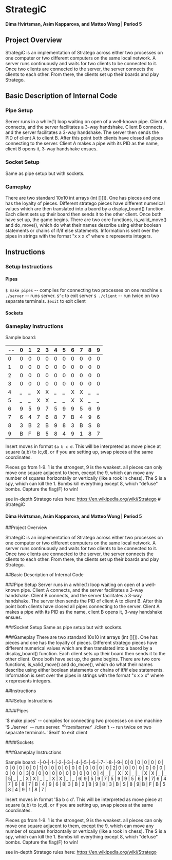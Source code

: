# StrategiC
#### Dima Hvirtsman, Asim Kapparova, and Matteo Wong | Period 5

## Project Overview


StrategiC is an implementation of Stratego across either two processes on one computer or two different computers on the same local network. A server runs continuously and waits for two clients to be connected to it. Once two clients are connected to the server, the server connects the clients to each other. From there, the clients set up their boards and play Stratego.

## Basic Description of Internal Code

### Pipe Setup
Server runs in a while(1) loop waiting on open of a well-known pipe. Client A connects, and the server facilitates a 3-way handshake. Client B connects, and the server facilitates a 3-way handshake. The server then sends the PID of client A to  client B. After this point both clients have closed all pipes connecting to the server. Client A makes a pipe with its PID as the name, client B opens it, 3-way handshake ensues.

### Socket Setup
Same as pipe setup but with sockets.

### Gameplay
There are two standard 10x10 int arrays (int [][]). One has pieces and one has the loyalty of pieces. Different stratego pieces have different numerical values which are then translated into a baord by a display_board() function. Each client sets up their board then sends it to the other client. Once both have set up, the game begins. There are two core functions, is_valid_move() and do_move(), which do what their names describe using either boolean statements or chains of if/if else statements. Information is sent over the pipes in strings with the format "x x x x" where x represents integers.


## Instructions

### Setup Instructions

#### Pipes

`$ make pipes` -- compiles for connecting two processes on one machine
`$ ./server` -- runs server. `$^c` to exit server
`$ ./client` -- run twice on two separate terminals. `$exit` to exit client


#### Sockets


### Gameplay Instructions

Sample board: 

-- | 0 | 1 | 2 | 3 | 4 | 5 | 6 | 7 | 8 | 9 |
---|---|---|---|---|---|---|---|---|---|---|
0| 0 | 0 | 0 | 0 | 0 | 0 | 0 | 0 | 0 | 0 | 
1| 0 | 0 | 0 | 0 | 0 | 0 | 0 | 0 | 0 | 0 | 
2| 0 | 0 | 0 | 0 | 0 | 0 | 0 | 0 | 0 | 0 | 
3| 0 | 0 | 0 | 0 | 0 | 0 | 0 | 0 | 0 | 0 | 
4| _ | _ | X | X | _ | _ | X | X | _ | _ | 
5| _ | _ | X | X | _ | _ | X | X | _ | _ | 
6| 9 | 5 | 9 | 7 | 5 | 9 | 9 | 5 | 6 | 9 | 
7| 6 | 4 | 7 | 6 | 8 | 7 | B | 4 | 9 | 6 | 
8| 3 | B | 2 | B | 9 | 8 | 3 | B | S | 8 | 
9| B | F | B | 5 | 8 | 4 | 9 | 1 | 8 | 7 | 



Insert moves in format `$a b c d`. This will be interpreted as move piece at square (a,b) to (c,d), or if you are setting up, swap pieces at the same coordinates.

Pieces go from 1-9. 1 is the strongest, 9 is the weakest. all pieces can only move one square adjacent to them, except the 9, which can move any number of squares horizontally or vertically (like a rook in chess).
The S is a spy, which can kill the 1.
Bombs kill everything except 8, which "defuse" bombs.
Capture the flag(F) to win!

see in-depth Stratego rules here: https://en.wikipedia.org/wiki/Stratego # StrategiC
#### Dima Hvirtsman, Asim Kapparova, and Matteo Wong | Period 5

##Project Overview

StrategiC is an implementation of Stratego across either two processes on one computer or two different computers on the same local network. A server runs continuously and waits for two clients to be connected to it. Once two clients are connected to the server, the server connects the clients to each other. From there, the clients set up their boards and play Stratego.

##Basic Description of Internal Code

###Pipe Setup
Server runs in a while(1) loop waiting on open of a well-known pipe. Client A connects, and the server facilitates a 3-way handshake. Client B connects, and the server facilitates a 3-way handshake. The server then sends the PID of client A to  client B. After this point both clients have closed all pipes connecting to the server. Client A makes a pipe with its PID as the name, client B opens it, 3-way handshake ensues.

###Socket Setup
Same as pipe setup but with sockets.

###Gameplay
There are two standard 10x10 int arrays (int [][]). One has pieces and one has the loyalty of pieces. Different stratego pieces have different numerical values which are then translated into a baord by a display_board() function. Each client sets up their board then sends it to the other client. Once both have set up, the game begins. There are two core functions, is_valid_move() and do_move(), which do what their names describe using either boolean statements or chains of if/if else statements. Information is sent over the pipes in strings with the format "x x x x" where x represents integers.


##Instructions

###Setup Instructions

####Pipes

'$ make pipes' -- compiles for connecting two processes on one machine
'$ ./server' -- runs server. '$^c' to exit server
'$ ./clien't -- run twice on two separate terminals. '$exit' to exit client


####Sockets


###Gameplay Instructions

Sample board:
-|-0-|-1-|-2-|-3-|-4-|-5-|-6-|-7-|-8-|-9-|
0| 0 | 0 | 0 | 0 | 0 | 0 | 0 | 0 | 0 | 0 | 
1| 0 | 0 | 0 | 0 | 0 | 0 | 0 | 0 | 0 | 0 | 
2| 0 | 0 | 0 | 0 | 0 | 0 | 0 | 0 | 0 | 0 | 
3| 0 | 0 | 0 | 0 | 0 | 0 | 0 | 0 | 0 | 0 | 
4| _ | _ | X | X | _ | _ | X | X | _ | _ | 
5| _ | _ | X | X | _ | _ | X | X | _ | _ | 
6| 9 | 5 | 9 | 7 | 5 | 9 | 9 | 5 | 6 | 9 | 
7| 6 | 4 | 7 | 6 | 8 | 7 | B | 4 | 9 | 6 | 
8| 3 | B | 2 | B | 9 | 8 | 3 | B | S | 8 | 
9| B | F | B | 5 | 8 | 4 | 9 | 1 | 8 | 7 | 

Insert moves in format '$a b c d'. This will be interpreted as move piece at square (a,b) to (c,d), or if you are setting up, swap pieces at the same coordinates.

Pieces go from 1-9. 1 is the strongest, 9 is the weakest. all pieces can only move one square adjacent to them, except the 9, which can move any number of squares horizontally or vertically (like a rook in chess).
The S is a spy, which can kill the 1.
Bombs kill everything except 8, which "defuse" bombs.
Capture the flag(F) to win!

see in-depth Stratego rules here: https://en.wikipedia.org/wiki/Stratego 
